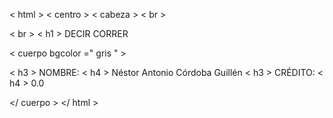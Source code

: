 
< html >
< centro >
< cabeza >
< br >

< br >
< h1 > DECIR CORRER 
 


< cuerpo  bgcolor =" gris " >

< h3 > NOMBRE:   < h4 > Néstor Antonio Córdoba Guillén 
< h3 > CRÉDITO:   < h4 > 0.0 



</ cuerpo >
</ html >
